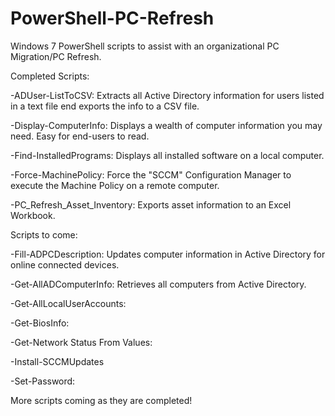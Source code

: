 # PowerShell-PC-Refresh

Windows 7 PowerShell scripts to assist with an organizational PC Migration/PC Refresh.

Completed Scripts:

-ADUser-ListToCSV: Extracts all Active Directory information for users listed in a text file end exports the info to a CSV file.

-Display-ComputerInfo: Displays a wealth of computer information you may need. Easy for end-users to read.

-Find-InstalledPrograms: Displays all installed software on a local computer.

-Force-MachinePolicy: Force the "SCCM" Configuration Manager to execute the Machine Policy on a remote computer.

-PC_Refresh_Asset_Inventory: Exports asset information to an Excel Workbook.


Scripts to come:

-Fill-ADPCDescription: Updates computer information in Active Directory for online connected devices.

-Get-AllADComputerInfo: Retrieves all computers from Active Directory.

-Get-AllLocalUserAccounts:

-Get-BiosInfo:

-Get-Network Status From Values:

-Install-SCCMUpdates

-Set-Password:

More scripts coming as they are completed!
